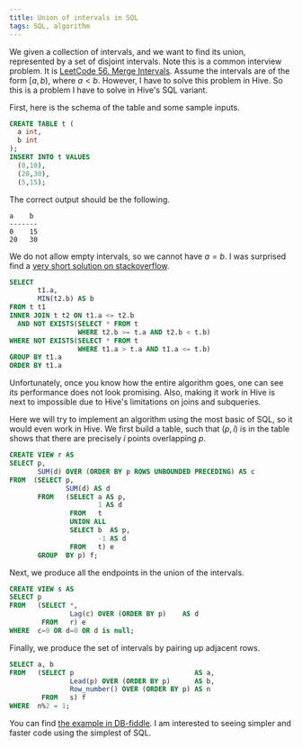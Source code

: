 ```yaml
---
title: Union of intervals in SQL
tags: SQL, algorithm
---
```


We given a collection of intervals, and we want to find its union, represented by a set of disjoint intervals. Note this is a common interview problem. It is [LeetCode 56. Merge Intervals](https://leetcode.com/problems/merge-intervals/). Assume the intervals are of the form $[a,b)$, where $a<b$. 
However, I have to solve this problem in Hive. So this is a problem I have to solve in Hive's SQL variant. 

First, here is the schema of the table and some sample inputs. 

```sql
CREATE TABLE t (
  a int,
  b int
);
INSERT INTO t VALUES
  (0,10),
  (20,30),
  (5,15);
```

The correct output should be the following.

```
a    b
-------
0    15
20   30
```

We do not allow empty intervals, so we cannot have $a=b$. I was surprised find a [very short solution on stackoverflow](https://stackoverflow.com/a/8120432/303863).

```sql
SELECT 
       t1.a,
       MIN(t2.b) AS b
FROM t t1 
INNER JOIN t t2 ON t1.a <= t2.b
  AND NOT EXISTS(SELECT * FROM t 
                 WHERE t2.b >= t.a AND t2.b < t.b) 
WHERE NOT EXISTS(SELECT * FROM t
                 WHERE t1.a > t.a AND t1.a <= t.b) 
GROUP BY t1.a
ORDER BY t1.a
```

Unfortunately, once you know how the entire algorithm goes, one can see its performance does not look promising. Also, making it work in Hive is next to impossible due to Hive's limitations on joins and subqueries.

Here we will try to implement an algorithm using the most basic of SQL, so it would even work in Hive. We first build a table, such that $(p,i)$ is in the table shows that there are precisely $i$ points overlapping $p$.

```sql
CREATE VIEW r AS 
SELECT p,
       SUM(d) OVER (ORDER BY p ROWS UNBOUNDED PRECEDING) AS c
FROM  (SELECT p,
              SUM(d) AS d
       FROM   (SELECT a AS p,
                      1 AS d
               FROM   t
               UNION ALL
               SELECT b  AS p,
                      -1 AS d
               FROM   t) e
       GROUP  BY p) f; 
```

Next, we produce all the endpoints in the union of the intervals.

```sql
CREATE VIEW s AS
SELECT p
FROM   (SELECT *,
               Lag(c) OVER (ORDER BY p)    AS d 
        FROM   r) e
WHERE  c=0 OR d=0 OR d is null;
```

Finally, we produce the set of intervals by pairing up adjacent rows. 

```sql
SELECT a, b
FROM   (SELECT p                              AS a,
               Lead(p) OVER (ORDER BY p)      AS b,
               Row_number() OVER (ORDER BY p) AS n
        FROM   s) f
WHERE  n%2 = 1;
```

You can find [the example in DB-fiddle](https://www.db-fiddle.com/f/aVaF6NDTVYmxBpifsHDFBf/5). I am interested to seeing simpler and faster code using the simplest of SQL. 